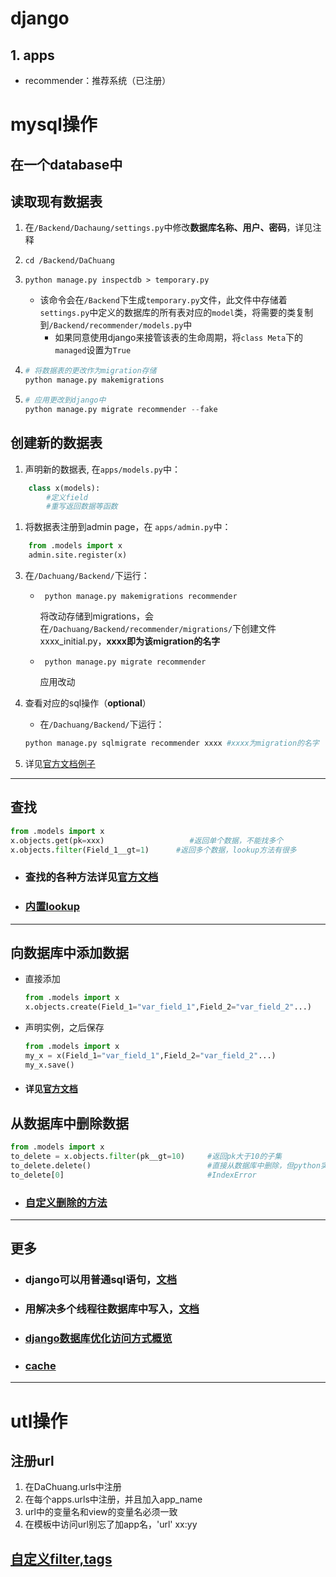 # django
##  1. <a name='apps'></a>apps
- recommender：推荐系统（已注册）

# mysql操作

**在一个database中**
---

##  读取现有数据表
1. 在```/Backend/Dachaung/settings.py```中修改**数据库名称、用户、密码**，详见注释
2. ```
   cd /Backend/DaChuang
   ```
3. ```
   python manage.py inspectdb > temporary.py 
   ```
   - 该命令会在```/Backend```下生成```temporary.py```文件，此文件中存储着```settings.py```中定义的数据库的所有表对应的```model```类，将需要的类复制到```/Backend/recommender/models.py```中
     - 如果同意使用django来接管该表的生命周期，将```class Meta```下的```managed```设置为```True```

4. ```python
   # 将数据表的更改作为migration存储
   python manage.py makemigrations 
   ```
5. ```python
   # 应用更改到django中
   python manage.py migrate recommender --fake
   ```

##  创建新的数据表
1. 声明新的数据表,
在```apps/models.py```中：
```python
    class x(models):
        #定义field
        #重写返回数据等函数
```
1. 将数据表注册到admin page，在
```apps/admin.py```中：
```python
    from .models import x
    admin.site.register(x)
```

3. 在```/Dachuang/Backend/```下运行：
    - ```
       python manage.py makemigrations recommender
      ```
      将改动存储到migrations，会在```/Dachuang/Backend/recommender/migrations/```下创建文件xxxx_initial.py，**xxxx即为该migration的名字**
    - ```
       python manage.py migrate recommender
      ```
      应用改动

4. 查看对应的sql操作（**optional**）
     - 在```/Dachuang/Backend/```下运行：
      ```python
      python manage.py sqlmigrate recommender xxxx #xxxx为migration的名字
      ```

5. 详见[官方文档例子](https://docs.djangoproject.com/en/3.1/intro/tutorial02/#activating-models)
  
---
## 查找
```python
from .models import x
x.objects.get(pk=xxx)                   #返回单个数据，不能找多个
x.objects.filter(Field_1__gt=1)      #返回多个数据，lookup方法有很多 
```
- ### 查找的各种方法详见[官方文档](https://docs.djangoproject.com/en/3.1/topics/db/queries/#field-lookups-intro)
- ### [内置lookup](https://docs.djangoproject.com/en/3.1/ref/models/querysets/#field-lookups)
---
## 向数据库中添加数据
- 直接添加
    ```python
    from .models import x
    x.objects.create(Field_1="var_field_1",Field_2="var_field_2"...)
    ```
- 声明实例，之后保存
    ```python
    from .models import x
    my_x = x(Field_1="var_field_1",Field_2="var_field_2"...)
    my_x.save()
    ```
- #### 详见[官方文档](https://docs.djangoproject.com/en/3.1/ref/models/instances/)

## 从数据库中删除数据
```python
from .models import x
to_delete = x.objects.filter(pk__gt=10)     #返回pk大于10的子集
to_delete.delete()                          #直接从数据库中删除，但python实例仍然存在，其中数据已经被删除
to_delete[0]                                #IndexError
```
- ### [自定义删除的方法](https://docs.djangoproject.com/en/3.1/topics/db/queries/#topics-db-queries-delete)
---
## 更多
- ### django可以用普通sql语句，[文档](https://docs.djangoproject.com/en/3.1/topics/db/sql/)

- ### 用解决多个线程往数据库中写入，[文档](https://docs.djangoproject.com/en/3.1/ref/models/expressions/)

- ### [django数据库优化访问方式概览](https://docs.djangoproject.com/en/3.1/topics/db/optimization/)

- ### [cache](https://docs.djangoproject.com/en/3.1/topics/cache/#the-per-site-cache)

***

# utl操作

## 注册url
1. 在DaChuang.urls中注册
2. 在每个apps.urls中注册，并且加入app_name
3. url中的变量名和view的变量名必须一致
4. 在模板中访问url别忘了加app名，'url' xx:yy

## [自定义filter,tags](https://docs.djangoproject.com/en/3.1/howto/custom-lookups/)
